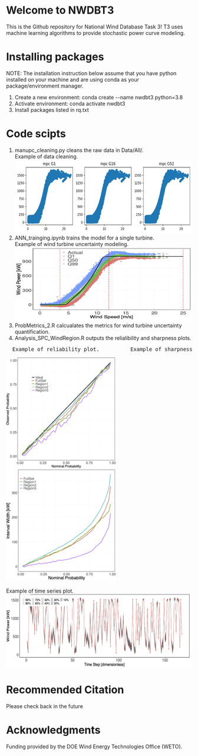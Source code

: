 # Welcome to NWDBT3
This is the Github repository for National Wind Database Task 3! T3 uses machine learning algorithms to provide stochastic power curve modeling.
# Installing packages
NOTE: The installation instruction below assume that you have python installed on your machine and are using conda as your package/environment manager.
1. Create a new environment: conda create --name nwdbt3 python=3.8  
2. Activate environment: conda activate nwdbt3  
3. Install packages listed in rq.txt
# Code scipts
1. manupc_cleaning.py cleans the raw data in Data/All/.<br>
   Example of data cleaning.<br>
   <img src="/images/data_clean.png" width="600" height="200" alt="Alt text">
3. ANN_trainging.ipynb trains the model for a single turbine.<br>
   Example of wind turbine uncertainty modeling.<br>
   <img src="/images/modeling_results.png" width="600" height="200" alt="Alt text">
5. ProbMetrics_2.R calcualates the metrics for wind turbine uncertainty quantification.
6. Analysis_SPC_WindRegion.R outputs the relialibility and sharpness plots.<br>
<pre>
  Example of reliability plot.          Example of sharpness plot.
</pre>
<div>
  <img src="/images/reliability.png" width="300" height="300" alt="First Image">
  <img src="/images/sharpness.png" width="300" height="300" alt="Second Image">
</div><br>
   Example of time series plot.<br>
   <img src="/images/TS.png" width="600" height="200" alt="Alt text"><br>
   
# Recommended Citation
Please check back in the future
# Acknowledgments
Funding provided by the DOE Wind Energy Technologies Office (WETO).
